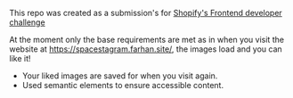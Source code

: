This repo was created as a submission's for <a href="https://docs.google.com/document/d/1QlC6htA5SXEl3YruAOkJWj2-0W3w-n0UOzGuJ1EcktQ/edit#"> Shopify's Frontend developer challenge </a>

At the moment only the base requirements are met as in when you visit the website at <a href="https://spacestagram.farhan.site/">https://spacestagram.farhan.site/</a>, the images load and you can like it!

-   Your liked images are saved for when you visit again.
-   Used semantic elements to ensure accessible content.
